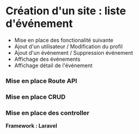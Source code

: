 # Création d'un site : liste d'événement


* Mise en place des fonctionalité suivante 
* Ajout d'un utilisateur / Modification du profil
* Ajout d'un événement / Suppression événement
* Affichage des événements 
* Affichage détail de l'événement


### Mise en place Route API


### Mise en place CRUD


### Mise en place des controller


**Framework : Laravel** 
